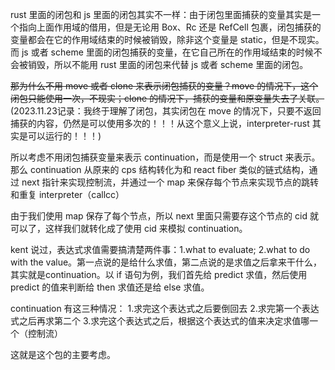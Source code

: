 rust 里面的闭包和 js 里面的闭包其实不一样：由于闭包里面捕获的变量其实是一个指向上面作用域的借用，但是无论用 Box、Rc 还是 RefCell 包裹，闭包捕获的变量都会在它的作用域结束的时候被销毁，除非这个变量是 static，但是不现实。而 js 或者 scheme 里面的闭包捕获的变量，在它自己所在的作用域结束的时候不会被销毁，所以不能用 rust 里面的闭包来代替 js 或者 scheme 里面的闭包。

~~那为什么不用 move 或者 clone 来表示闭包捕获的变量？move 的情况下，这个闭包只能使用一次，不现实；clone 的情况下，捕获的变量和原变量失去了关联。~~(2023.11.23记录：我终于理解了闭包，其实闭包在 move 的情况下，只要不返回捕获的内容，仍然是可以使用多次的！！！从这个意义上说，interpreter-rust 其实是可以运行的！！！)

所以考虑不用闭包捕获变量来表示 continuation，而是使用一个 struct 来表示。那么 continuation 从原来的 cps 结构转化为和 react fiber 类似的链式结构，通过 next 指针来实现控制流，并通过一个 map 来保存每个节点来实现节点的跳转和重复 interpreter（callcc）

由于我们使用 map 保存了每个节点，所以 next 里面只需要存这个节点的 cid 就可以了，这样我们就转化成了使用 cid 来模拟 continuation。

kent 说过，表达式求值需要搞清楚两件事：1.what to evaluate; 2.what to do with the value。第一点说的是给什么求值，第二点说的是求值之后拿来干什么，其实就是continuation。以 if 语句为例，我们首先给 predict 求值，然后使用 predict 的值来判断给 then 求值还是给 else 求值。

continuation 有这三种情况：
1.求完这个表达式之后要倒回去
2.求完第一个表达式之后再求第二个
3.求完这个表达式之后，根据这个表达式的值来决定求值哪一个（控制流）

这就是这个包的主要考虑。

